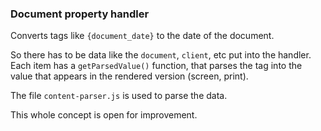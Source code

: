 ### Document property handler

Converts tags like `{document_date}` to the date of the document. 

So there has to be data like the `document`, `client`, etc put into the handler. 
Each item has a `getParsedValue()` function, that parses the tag into the value that appears in the rendered version (screen, print).


The file `content-parser.js` is used to parse the data.

This whole concept is open for improvement.